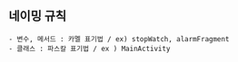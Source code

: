 ## 네이밍 규칙
```
- 변수, 메서드 : 카멜 표기법 / ex) stopWatch, alarmFragment
- 클래스 : 파스칼 표기법 / ex ) MainActivity
```
